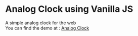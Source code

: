 # Analog Clock using Vanilla JS
A simple analog clock for the web
<br />
You can find the demo at : [Analog Clock](https://atclock.netlify.app)
